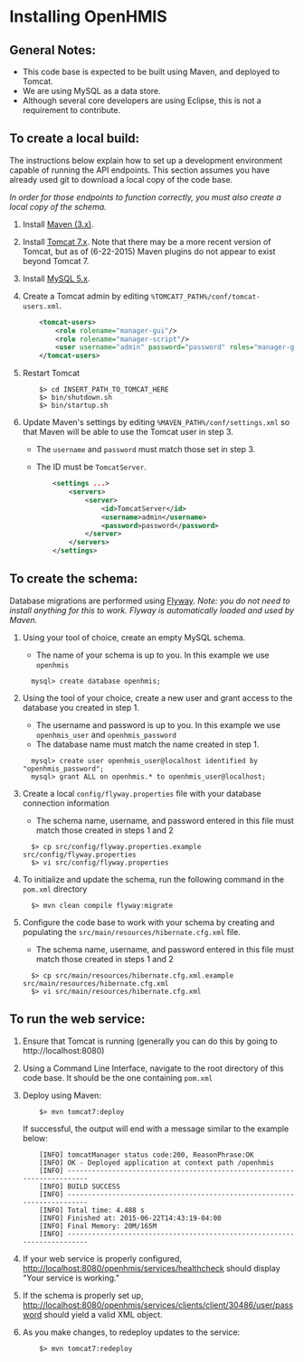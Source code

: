 Installing OpenHMIS
=================================================================
 
General Notes:
-------------------
* This code base is expected to be built using Maven, and deployed to Tomcat.
* We are using MySQL as a data store.
* Although several core developers are using Eclipse, this is not a requirement to contribute.


To create a local build:
-------------------
The instructions below explain how to set up a development environment capable of running the API endpoints.  This section assumes you have already used git to download a local copy of the code base.

_In order for those endpoints to function correctly, you must also create a local copy of the schema._

1. Install [Maven (3.x)](https://maven.apache.org/download.cgi).

2. Install [Tomcat 7.x](https://tomcat.apache.org/download-70.cgi). Note that there may be a more recent version of Tomcat, but as of (6-22-2015) Maven plugins do not appear to exist beyond Tomcat 7.

3. Install [MySQL 5.x](http://dev.mysql.com/downloads/mysql/).

4. Create a Tomcat admin by editing `%TOMCAT7_PATH%/conf/tomcat-users.xml`.

	```XML
		<tomcat-users>
			<role rolename="manager-gui"/>
			<role rolename="manager-script"/>
			<user username="admin" password="password" roles="manager-gui,manager-script" />
		</tomcat-users>
	```

5. Restart Tomcat

	```Shell
		$> cd INSERT_PATH_TO_TOMCAT_HERE
		$> bin/shutdown.sh
		$> bin/startup.sh
	```

6. Update Maven's settings by editing `%MAVEN_PATH%/conf/settings.xml` so that Maven will be able to use the Tomcat user in step 3.

	* The `username` and `password` must match those set in step 3.
	* The ID must be `TomcatServer`.
	
		```XML
			<settings ...>
				<servers>
					<server>
						<id>TomcatServer</id>
						<username>admin</username>
						<password>password</password>
					</server>
				</servers>
			</settings>
		```


To create the schema:
---------------------
Database migrations are performed using [Flyway](http://flywaydb.org/).
_Note: you do not need to install anything for this to work.  Flyway is automatically loaded and used by Maven._

1. Using your tool of choice, create an empty MySQL schema.

	* The name of your schema is up to you.  In this example we use `openhmis`

	```mysql
	  mysql> create database openhmis;
	 ```

2. Using the tool of your choice, create a new user and grant access to the database you created in step 1.

	* The username and password is up to you.  In this example we use `openhmis_user` and `openhmis_password`
	* The database name must match the name created in step 1.

	```mysql
	  mysql> create user openhmis_user@localhost identified by "openhmis_password";
	  mysql> grant ALL on openhmis.* to openhmis_user@localhost;
	 ```

3. Create a local `config/flyway.properties` file with your database connection information

	* The schema name, username, and password entered in this file must match those created in steps 1 and 2

	```shell
	  $> cp src/config/flyway.properties.example src/config/flyway.properties
	  $> vi src/config/flyway.properties
	```


4. To initialize and update the schema, run the following command in the `pom.xml` directory


	```shell
	  $> mvn clean compile flyway:migrate
	```

5. Configure the code base to work with your schema by creating and populating the `src/main/resources/hibernate.cfg.xml` file.

	* The schema name, username, and password entered in this file must match those created in steps 1 and 2

	```shell
	  $> cp src/main/resources/hibernate.cfg.xml.example src/main/resources/hibernate.cfg.xml
	  $> vi src/main/resources/hibernate.cfg.xml
	```

To run the web service:
---------------------

1. Ensure that Tomcat is running (generally you can do this by going to http://localhost:8080)

2. Using a Command Line Interface, navigate to the root directory of this code base.  It should be the one containing `pom.xml`

3. Deploy using Maven:

	```shell
		$> mvn tomcat7:deploy
	```
	
	If successful, the output will end with a message similar to the example below:
	
	```shell
		[INFO] tomcatManager status code:200, ReasonPhrase:OK
		[INFO] OK - Deployed application at context path /openhmis
		[INFO] ------------------------------------------------------------------------
		[INFO] BUILD SUCCESS
		[INFO] ------------------------------------------------------------------------
		[INFO] Total time: 4.488 s
		[INFO] Finished at: 2015-06-22T14:43:19-04:00
		[INFO] Final Memory: 20M/165M
		[INFO] ------------------------------------------------------------------------
	```

4. If your web service is properly configured, [http://localhost:8080/openhmis/services/healthcheck](http://localhost:8080/openhmis/services/healthcheck) should display "Your service is working." 

5. If the schema is properly set up, [http://localhost:8080/openhmis/services/clients/client/30486/user/password](http://localhost:8080/openhmis/services/clients/client/30486/user/password) should yield a valid XML object.

6. As you make changes, to redeploy updates to the service:

	```shell
		$> mvn tomcat7:redeploy
	```
